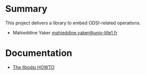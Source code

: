 # Summary

This project delivers a library to embed ODSI-related operations.

* Mahieddine Yaker <mahieddine.yaker@univ-lille1.fr>

# Documentation

* [The libodsi HOWTO](Howto.md)

